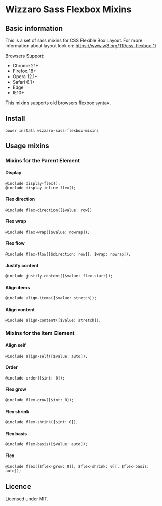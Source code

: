 # Wizzaro Sass Flexbox Mixins

## Basic information

This is a set of sass mixins for CSS Flexible Box Layout.
For more information about layout look on: https://www.w3.org/TR/css-flexbox-1/

Browsers Support:
- Chrome 21+
- Firefox 18+
- Opera 12.1+
- Safari 6.1+
- Edge
- IE10+

This mixins supports old browsers flexbox syntax.

## Install
`bower install wizzaro-sass-flexbox-mixins`

## Usage mixins
### Mixins for the Parent Element
#### Display
```
@include display-flex();
@include display-inline-flex();
```
#### Flex direction
```
@include flex-direction([$value: row])
```
#### Flex wrap
```
@include flex-wrap([$value: nowrap]);
```
#### Flex flow
```
@include flex-flow([$direction: row][, $wrap: nowrap]);
```
#### Justify content
```
@include justify-content([$value: flex-start]);
```
#### Align items
```
@include align-items([$value: stretch]);
```
#### Align content
```
@include align-content([$value: stretch]);
```
### Mixins for the Item Element
#### Align self
```
@include align-self([$value: auto]);
```
#### Order
```
@include order([$int: 0]);
```
#### Flex grow
```
@include flex-grow([$int: 0]);
```
#### Flex shrink
```
@include flex-shrink([$int: 0]);
```
#### Flex basis
```
@include flex-basis([$value: auto]);
```
#### Flex
```
@include flex([$flex-grow: 0][, $flex-shrink: 0][, $flex-basis: auto]);
```
## Licence

Licensed under MIT.
